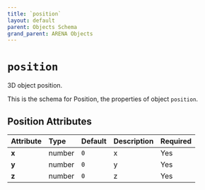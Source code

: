 ```yaml
---
title: `position`
layout: default
parent: Objects Schema
grand_parent: ARENA Objects
---
```


<!--CAUTION: This file is autogenerated from https://github.com/arenaxr/arena-schemas. Changes made here may be overwritten.-->


`position`
==========


3D object position.

This is the schema for Position, the properties of object `position`.

Position Attributes
--------------------

|Attribute|Type|Default|Description|Required|
| :--- | :--- | :--- | :--- | :--- |
|**x**|number|```0```|x|Yes|
|**y**|number|```0```|y|Yes|
|**z**|number|```0```|z|Yes|
